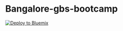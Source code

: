 # Bangalore-gbs-bootcamp

[![Deploy to Bluemix](https://bluemix.net/deploy/button.png)](https://bluemix.net/deploy?repository=https://github.com/wpannell/construrama-price-bid.git&branch=dev)

